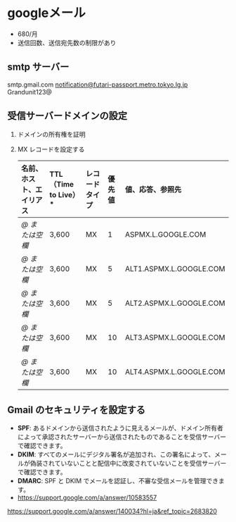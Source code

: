 # googleメール

- 680/月
- 送信回数、送信宛先数の制限があり

## smtp サーバー

  <mail-host>smtp.gmail.com</mail-host>
  <mail-username>notification@futari-passport.metro.tokyo.lg.jp</mail-username>
  <mail-password>Grandunit123@</mail-password>

## 受信サーバードメインの設定

1. ドメインの所有権を証明

2. MX レコードを設定する

   | 名前、ホスト、エイリアス | TTL（Time to Live）* | レコードタイプ | 優先値 | 値、応答、参照先        |
   | :----------------------- | :------------------- | :------------- | :----- | :---------------------- |
   | *@ または空欄*           | 3,600                | MX             | 1      | ASPMX.L.GOOGLE.COM      |
   | *@ または空欄*           | 3,600                | MX             | 5      | ALT1.ASPMX.L.GOOGLE.COM |
   | *@ または空欄*           | 3,600                | MX             | 5      | ALT2.ASPMX.L.GOOGLE.COM |
   | *@ または空欄*           | 3,600                | MX             | 10     | ALT3.ASPMX.L.GOOGLE.COM |
   | *@ または空欄*           | 3,600                | MX             | 10     | ALT4.ASPMX.L.GOOGLE.COM |



## Gmail のセキュリティを設定する

- **SPF**: あるドメインから送信されたように見えるメールが、ドメイン所有者によって承認されたサーバーから送信されたものであることを受信サーバーで確認できます。
- **DKIM**: すべてのメールにデジタル署名が追加され、この署名によって、メールが偽装されていないことと配信中に改変されていないことを受信サーバーで確認できます。
- **DMARC**: SPF と DKIM でメールを認証し、不審な受信メールを管理できます。
- https://support.google.com/a/answer/10583557

https://support.google.com/a/answer/140034?hl=ja&ref_topic=2683820
